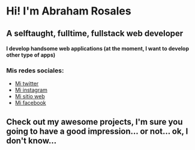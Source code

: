 # Hi! I'm Abraham Rosales
## A selftaught, fulltime, fullstack web developer

#### I develop handsome web applications (at the moment, I want to develop other type of apps)

### Mis redes sociales:

+ [Mi twitter](https://twitter.com/_AbrahamRosales)  
+ [Mi instagram](https://www.instagram.com/_.abrahamrosales._/)
+ [Mi sitio web](https://abrahamrosales.com)
+ [Mi facebook](https://www.facebook.com/profile.php?id=100055858146134)

## Check out my awesome projects, I'm sure you going to have a good impression... or not... ok, I don't know...
